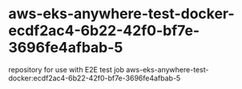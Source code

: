 # aws-eks-anywhere-test-docker-ecdf2ac4-6b22-42f0-bf7e-3696fe4afbab-5
repository for use with E2E test job aws-eks-anywhere-test-docker:ecdf2ac4-6b22-42f0-bf7e-3696fe4afbab-5
